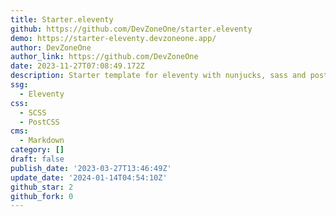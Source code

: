 ```yaml
---
title: Starter.eleventy
github: https://github.com/DevZoneOne/starter.eleventy
demo: https://starter-eleventy.devzoneone.app/
author: DevZoneOne
author_link: https://github.com/DevZoneOne
date: 2023-11-27T07:08:49.172Z
description: Starter template for eleventy with nunjucks, sass and postcss
ssg:
  - Eleventy
css:
  - SCSS
  - PostCSS
cms:
  - Markdown
category: []
draft: false
publish_date: '2023-03-27T13:46:49Z'
update_date: '2024-01-14T04:54:10Z'
github_star: 2
github_fork: 0
---
```

